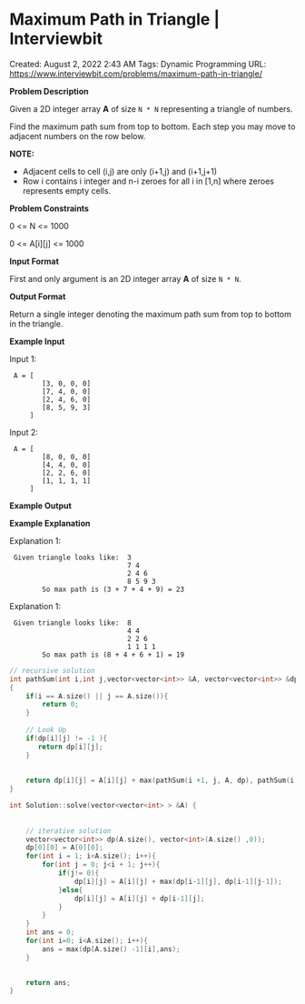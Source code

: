 # Maximum Path in Triangle | Interviewbit

Created: August 2, 2022 2:43 AM
Tags: Dynamic Programming
URL: https://www.interviewbit.com/problems/maximum-path-in-triangle/

**Problem Description**

Given a 2D integer array **A** of size  `N * N`  representing a triangle of numbers.

Find the maximum path sum from top to bottom. Each step you may move to adjacent numbers on the row below.

**NOTE:**

- Adjacent cells to cell (i,j) are only (i+1,j) and (i+1,j+1)
- Row i contains i integer and n-i zeroes for all i in [1,n] where zeroes represents empty cells.

**Problem Constraints**

0 <= N <= 1000

0 <= A[i][j] <= 1000

**Input Format**

First and only argument is an 2D integer array **A** of size `N * N`.

**Output Format**

Return a single integer denoting the maximum path sum from top to bottom in the triangle.

**Example Input**

Input 1:

```
 A = [
        [3, 0, 0, 0]
        [7, 4, 0, 0]
        [2, 4, 6, 0]
        [8, 5, 9, 3]
     ]

```

Input 2:

```
 A = [
        [8, 0, 0, 0]
        [4, 4, 0, 0]
        [2, 2, 6, 0]
        [1, 1, 1, 1]
     ]

```

**Example Output**

**Example Explanation**

Explanation 1:

```
 Given triangle looks like:  3
                             7 4
                             2 4 6
                             8 5 9 3
        So max path is (3 + 7 + 4 + 9) = 23

```

Explanation 1:

```
 Given triangle looks like:  8
                             4 4
                             2 2 6
                             1 1 1 1
        So max path is (8 + 4 + 6 + 1) = 19

```

```cpp
// recursive solution
int pathSum(int i,int j,vector<vector<int>> &A, vector<vector<int>> &dp)
{
    if(i == A.size() || j == A.size()){
        return 0;
    }
    
    // Look Up
    if(dp[i][j] != -1 ){
       return dp[i][j];
    }
    
    
    return dp[i][j] = A[i][j] + max(pathSum(i +1, j, A, dp), pathSum(i +1, j + 1, A, dp));
}

int Solution::solve(vector<vector<int> > &A) {
    
    
    // iterative solution
    vector<vector<int>> dp(A.size(), vector<int>(A.size() ,0));
    dp[0][0] = A[0][0];
    for(int i = 1; i<A.size(); i++){
        for(int j = 0; j<i + 1; j++){
            if(j!= 0){
                dp[i][j] = A[i][j] + max(dp[i-1][j], dp[i-1][j-1]);
            }else{
                dp[i][j] = A[i][j] + dp[i-1][j];
            }
        }
    }
    int ans = 0;
    for(int i=0; i<A.size(); i++){
        ans = max(dp[A.size() -1][i],ans);
    }
    

    return ans;
}
```